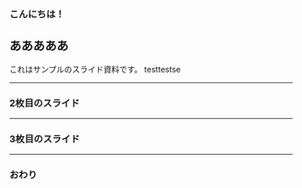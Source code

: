 ### こんにちは！
## あああああ

これはサンプルのスライド資料です。
testtestse

---


### 2枚目のスライド


---


### 3枚目のスライド


---


### おわり
